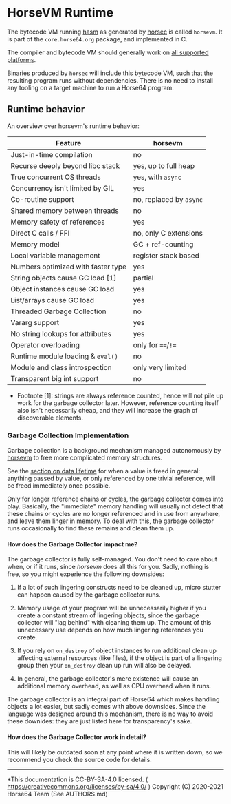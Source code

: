 
# HorseVM Runtime

The bytecode VM running [hasm](../Specification/hasm.md) as generated
by [horsec](../horsec/horsec.md) is called `horsevm`. It is part of
the `core.horse64.org` package, and implemented in C.

The compiler and bytecode VM should generally work on [all supported
platforms](../Platform%20Support.md).

Binaries produced by `horsec` will include this bytecode VM, such
that the resulting program runs without dependencies. There is no need
to install any tooling on a target machine to run a Horse64 program.

## Runtime behavior

An overview over horsevm's runtime behavior:

| Feature                             | horsevm                 |
|-------------------------------------|-------------------------|
| Just-in-time compilation            | no                      |
| Recurse deeply beyond libc stack    | yes, up to full heap    |
| True concurrent OS threads          | yes, with `async`       |
| Concurrency isn't limited by GIL    | yes                     |
| Co-routine support                  | no, replaced by `async` |
| Shared memory between threads       | no                      |
| Memory safety of references         | yes                     |
| Direct C calls / FFI                | no, only C extensions   |
| Memory model                        | GC + ref-counting       |
| Local variable management           | register stack based    |
| Numbers optimized with faster type  | yes                     |
| String objects cause GC load [1]    | partial                 |
| Object instances cause GC load      | yes                     |
| List/arrays cause GC load           | yes                     |
| Threaded Garbage Collection         | no                      |
| Vararg support                      | yes                     |
| No string lookups for attributes    | yes                     |
| Operator overloading                | only for `==`/`!=`      |
| Runtime module loading & `eval()`   | no                      |
| Module and class introspection      | only very limited       |
| Transparent big int support         | no                      |


- Footnote [1]: strings are always reference counted, hence will
  not pile up work for the garbage collector later. However,
  reference counting itself also isn't necessarily cheap, and
  they will increase the graph of discoverable elements.


### Garbage Collection Implementation

Garbage collection is a background mechanism managed autonomously
by [horsevm](../Misc%20Tooling/horsevm.md) to free more complicated
memory structures.

See the [section on data lifetime](#data-lifetime-and-scopes) for when
a value is freed in general: anything passed by value, or only referenced
by one trivial reference, will be freed immediately once possible.

Only for longer reference chains or cycles, the garbage collector comes
into play. Basically, the "immediate" memory handling will usually
not detect that these chains or cycles are no longer referenced and in
use from anywhere, and leave them linger in memory. To deal with this,
the garbage collector runs occasionally to find these remains and clean
them up.

#### How does the Garbage Collector impact me?

The garbage collector is fully self-managed. You don't need to care
about when, or if it runs, since *horsevm* does all this for you.
Sadly, nothing is free, so you might experience the following downsides:

1. If a lot of such lingering constructs need to be cleaned up, micro
   stutter can happen caused by the garbage collector runs.

2. Memory usage of your program will be unnecessarily higher if you
   create a constant stream of lingering objects, since the garbage
   collector will "lag behind" with cleaning them up. The amount of
   this unnecessary use depends on how much lingering references you
   create.

3. If you rely on `on_destroy` of object instances to run additional
   clean up affecting external resources (like files), if the object
   is part of a lingering group then your `on_destroy` clean up run
   will also be delayed.

4. In general, the garbage collector's mere existence will cause an
   additional memory overhead, as well as CPU overhead when it runs.

The garbage collector is an integral part of Horse64 which makes
handling objects a lot easier, but sadly comes with above downsides.
Since the language was designed around this mechanism, there is no
way to avoid these downides: they are just listed here for
transparency's sake.

#### How does the Garbage Collector work in detail?

This will likely be outdated soon at any point where it is written
down, so we recommend you check the source code for details.

---
*This documentation is CC-BY-SA-4.0 licensed.
( https://creativecommons.org/licenses/by-sa/4.0/ )
Copyright (C) 2020-2021 Horse64 Team (See AUTHORS.md)
